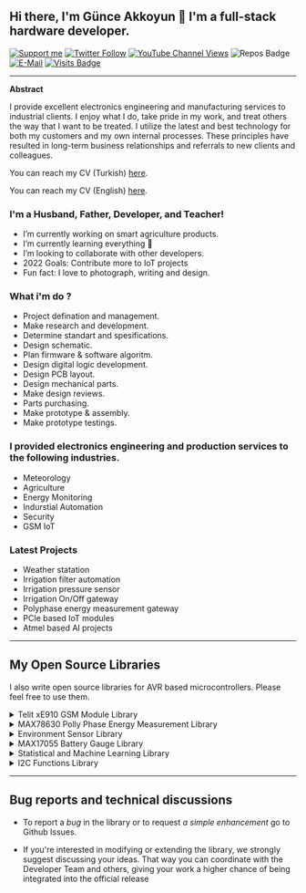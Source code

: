## Hi there, I'm Günce Akkoyun 👋 I'm a full-stack hardware developer.

[![Support me](https://img.shields.io/badge/Support-PATREON-GREEN.svg)](https://www.patreon.com/bePatron?u=62967889) [![Twitter Follow](https://img.shields.io/twitter/follow/gunceakkoyun?style=social)](https://twitter.com/gunceakkoyun) [![YouTube Channel Views](https://img.shields.io/youtube/channel/views/UCIguQGdaBT1GnnVMz5qAZ2Q?style=social)](https://www.youtube.com/channel/UCIguQGdaBT1GnnVMz5qAZ2Q) ![Repos Badge](https://badges.pufler.dev/repos/akkoyun) [![E-Mail](https://img.shields.io/badge/E_Mail-Mehmet_Gunce_Akkoyun-blue.svg)](mailto:akkoyun@me.com) [![Visits Badge](https://badges.pufler.dev/visits/akkoyun/akkoyun)](http://www.github.com/akkoyun)

---

**Abstract**

I provide excellent electronics engineering and manufacturing services to industrial clients. I enjoy what I do, take pride in my work, and treat others the way that I want to be treated. I utilize the latest and best technology for both my customers and my own internal processes. These principles have resulted in long-term business relationships and referrals to new clients and colleagues.


You can reach my CV (Turkish) [here](https://github.com/akkoyun/akkoyun/blob/master/CV_TR.md).</br>

You can reach my CV (English) [here](https://github.com/akkoyun/akkoyun/blob/master/CV_EN.md).</br>

### I'm a Husband, Father, Developer, and Teacher!

  - I’m currently working on smart agriculture products.
  - I’m currently learning everything 🤣
  - I’m looking to collaborate with other developers.
  - 2022 Goals: Contribute more to IoT projects
  - Fun fact: I love to photograph, writing and design.

### What i'm do ?

  - Project defination and management.
  - Make research and development.
  - Determine standart and spesifications.
  - Design schematic.
  - Plan firmware & software algoritm.
  - Design digital logic development.
  - Design PCB layout.
  - Design mechanical parts.
  - Make design reviews.
  - Parts purchasing.
  - Make prototype & assembly.
  - Make prototype testings.

### I provided electronics engineering and production services to the following industries.

  - Meteorology
  - Agriculture
  - Energy Monitoring
  - Indurstial Automation
  - Security
  - GSM IoT

### Latest Projects

  - Weather statation
  - Irrigation filter automation
  - Irrigation pressure sensor
  - Irrigation On/Off gateway
  - Polyphase energy measurement gateway
  - PCIe based IoT modules
  - Atmel based AI projects

---

## My Open Source Libraries

I also write open source libraries for AVR based microcontrollers. Please feel free to use them.

<details>
  <summary>Telit xE910 GSM Module Library</summary>

</br>
I work on GSM based iot modules more than 8 years. So i started to work on a library for most stable GSM module GE910. https://github.com/akkoyun/Telit_xE910 is a open-source library for Telit GSM modules. This module tested on GE910. And also placed on Arduino Library Manager (you can use this library with all Ardunio modules).

</br></br>

![GitHub release (latest by date)](https://img.shields.io/github/v/release/akkoyun/Telit_xE910) ![arduino-library-badge](https://www.ardu-badge.com/badge/Telit_xE910.svg?) ![Visits Badge](https://badges.pufler.dev/visits/akkoyun/Telit_xE910) ![GitHub stars](https://img.shields.io/github/stars/akkoyun/Telit_xE910?style=flat&logo=github) ![Updated Badge](https://badges.pufler.dev/updated/akkoyun/Telit_xE910) ![PlatformIO Registry](https://badges.registry.platformio.org/packages/akkoyun/library/Telit_xE910.svg)

</details>
<details>
  <summary>MAX78630 Polly Phase Energy Measurement Library</summary>

</br>
I also work on 3 phase energy measurement systems. I started to use Silergy MAX78630 (MAX78630 is started with Maxim Integrated). With these module u can measure all 3 phase energy parameters. https://github.com/akkoyun/MAX78630 is developed for this module. And also placed on Arduino Library Manager (you can use this library with all Ardunio modules).

</br></br>

![GitHub release (latest by date)](https://img.shields.io/github/v/release/akkoyun/MAX78630) ![arduino-library-badge](https://www.ardu-badge.com/badge/MAX78630.svg?) ![Visits Badge](https://badges.pufler.dev/visits/akkoyun/MAX78630) ![GitHub stars](https://img.shields.io/github/stars/akkoyun/MAX78630?style=flat&logo=github) ![Updated Badge](https://badges.pufler.dev/updated/akkoyun/MAX78630) ![PlatformIO Registry](https://badges.registry.platformio.org/packages/akkoyun/library/MAX78630.svg)

</details>
<details>
  <summary>Environment Sensor Library</summary>

</br>
All iot system (generaly) use a enviroment sensor for sensing T/H/P etc. So i started to combine all my sensor libraries in a library. https://github.com/akkoyun/Environment is developed for this sensors. And also placed on Arduino Library Manager (you can use this library with all Ardunio modules).

</br></br>

![GitHub release (latest by date)](https://img.shields.io/github/v/release/akkoyun/Environment) ![arduino-library-badge](https://www.ardu-badge.com/badge/Environment.svg?) ![Visits Badge](https://badges.pufler.dev/visits/akkoyun/Environment) ![GitHub stars](https://img.shields.io/github/stars/akkoyun/Environment?style=flat&logo=github) ![Updated Badge](https://badges.pufler.dev/updated/akkoyun/Environment) ![PlatformIO Registry](https://badges.registry.platformio.org/packages/akkoyun/library/Environment.svg)

</details>
<details>
  <summary>MAX17055 Battery Gauge Library</summary>

</br>
Battery powered systems needs to measure instant parameters of battery. MAX17055 (Maxim) is a I2C based battery measurement IC. This library is provide to measure battery parameters. https://github.com/akkoyun/MAX17055 is usable in all arduino variants. And also placed on Arduino Library Manager (you can use this library with all Ardunio modules).

</br></br>

![GitHub release (latest by date)](https://img.shields.io/github/v/release/akkoyun/MAX17055) ![arduino-library-badge](https://www.ardu-badge.com/badge/MAX17055.svg?) ![Visits Badge](https://badges.pufler.dev/visits/akkoyun/MAX17055) ![GitHub stars](https://img.shields.io/github/stars/akkoyun/MAX17055?style=flat&logo=github) ![Updated Badge](https://badges.pufler.dev/updated/akkoyun/MAX17055) ![PlatformIO Registry](https://badges.registry.platformio.org/packages/akkoyun/library/MAX17055.svg)

</details>
<details>
  <summary>Statistical and Machine Learning Library</summary>

</br>
Some sensor measuremenst are needed to measure multiple times and want to calculate average (and other statistical parameters). This library makes calculations on stream and array based data. https://github.com/akkoyun/Statistical is usable in all arduino variants. And also placed on Arduino Library Manager (you can use this library with all Ardunio modules).

</br></br>

![GitHub release (latest by date)](https://img.shields.io/github/v/release/akkoyun/Statistical) ![arduino-library-badge](https://www.ardu-badge.com/badge/Statistical.svg?) ![Visits Badge](https://badges.pufler.dev/visits/akkoyun/Statistical) ![GitHub stars](https://img.shields.io/github/stars/akkoyun/Statistical?style=flat&logo=github) ![Updated Badge](https://badges.pufler.dev/updated/akkoyun/Statistical) ![PlatformIO Registry](https://badges.registry.platformio.org/packages/akkoyun/library/Statistical.svg)

</details>
<details>
  <summary>I2C Functions Library</summary>

</br>
This is a helper library to abstract away I2C transactions and registers. https://github.com/akkoyun/I2C_Functions is usable in all arduino variants. And also placed on Arduino Library Manager (you can use this library with all Ardunio modules).

</br></br>

![GitHub release (latest by date)](https://img.shields.io/github/v/release/akkoyun/I2C_Functions) ![arduino-library-badge](https://www.ardu-badge.com/badge/I2C_Functions.svg?) ![Visits Badge](https://badges.pufler.dev/visits/akkoyun/I2C_Functions) ![GitHub stars](https://img.shields.io/github/stars/akkoyun/I2C_Functions?style=flat&logo=github) ![Updated Badge](https://badges.pufler.dev/updated/akkoyun/I2C_Functions) ![PlatformIO Registry](https://badges.registry.platformio.org/packages/akkoyun/library/I2C_Functions.svg)

</details>

---

## Bug reports and technical discussions

-  To report a *bug* in the library or to request *a simple enhancement* go to Github Issues.

-  If you're interested in modifying or extending the library, we strongly suggest discussing your ideas. That way you can coordinate with the Developer Team and others, giving your work a higher chance of being integrated into the official release
